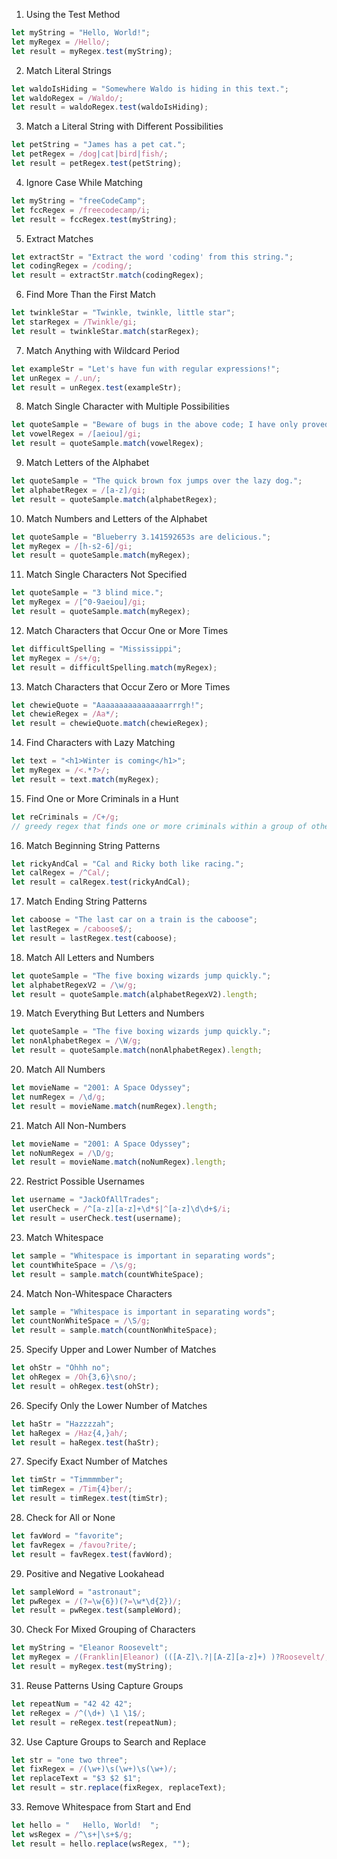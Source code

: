 1. Using the Test Method
```js
let myString = "Hello, World!";
let myRegex = /Hello/;
let result = myRegex.test(myString);
```

2. Match Literal Strings
```js
let waldoIsHiding = "Somewhere Waldo is hiding in this text.";
let waldoRegex = /Waldo/; 
let result = waldoRegex.test(waldoIsHiding);
```

3. Match a Literal String with Different Possibilities
```js
let petString = "James has a pet cat.";
let petRegex = /dog|cat|bird|fish/;
let result = petRegex.test(petString);
```

4. Ignore Case While Matching
```js
let myString = "freeCodeCamp";
let fccRegex = /freecodecamp/i;
let result = fccRegex.test(myString);
```

5. Extract Matches
```js
let extractStr = "Extract the word 'coding' from this string.";
let codingRegex = /coding/;
let result = extractStr.match(codingRegex);
```

6. Find More Than the First Match
```js
let twinkleStar = "Twinkle, twinkle, little star";
let starRegex = /Twinkle/gi;
let result = twinkleStar.match(starRegex); 
```

7. Match Anything with Wildcard Period
```js
let exampleStr = "Let's have fun with regular expressions!";
let unRegex = /.un/;
let result = unRegex.test(exampleStr);
```

8. Match Single Character with Multiple Possibilities
```js
let quoteSample = "Beware of bugs in the above code; I have only proved it correct, not tried it.";
let vowelRegex = /[aeiou]/gi;
let result = quoteSample.match(vowelRegex); 
```

9. Match Letters of the Alphabet
```js
let quoteSample = "The quick brown fox jumps over the lazy dog.";
let alphabetRegex = /[a-z]/gi;
let result = quoteSample.match(alphabetRegex);
```

10. Match Numbers and Letters of the Alphabet
```js
let quoteSample = "Blueberry 3.141592653s are delicious.";
let myRegex = /[h-s2-6]/gi;
let result = quoteSample.match(myRegex); 
```

11. Match Single Characters Not Specified
```js
let quoteSample = "3 blind mice.";
let myRegex = /[^0-9aeiou]/gi; 
let result = quoteSample.match(myRegex); 
```

12. Match Characters that Occur One or More Times
```js
let difficultSpelling = "Mississippi";
let myRegex = /s+/g;
let result = difficultSpelling.match(myRegex);
```

13. Match Characters that Occur Zero or More Times
```js
let chewieQuote = "Aaaaaaaaaaaaaaaarrrgh!";
let chewieRegex = /Aa*/;
let result = chewieQuote.match(chewieRegex);
```

14. Find Characters with Lazy Matching
```js
let text = "<h1>Winter is coming</h1>";
let myRegex = /<.*?>/;
let result = text.match(myRegex);
```

15. Find One or More Criminals in a Hunt
```js
let reCriminals = /C+/g; 
// greedy regex that finds one or more criminals within a group of other people. A criminal is represented by the capital letter C.
```

16. Match Beginning String Patterns
```js
let rickyAndCal = "Cal and Ricky both like racing.";
let calRegex = /^Cal/;
let result = calRegex.test(rickyAndCal);
```

17. Match Ending String Patterns
```js
let caboose = "The last car on a train is the caboose";
let lastRegex = /caboose$/;
let result = lastRegex.test(caboose);
```

18. Match All Letters and Numbers
```js
let quoteSample = "The five boxing wizards jump quickly.";
let alphabetRegexV2 = /\w/g; 
let result = quoteSample.match(alphabetRegexV2).length;
```

19. Match Everything But Letters and Numbers
```js
let quoteSample = "The five boxing wizards jump quickly.";
let nonAlphabetRegex = /\W/g;
let result = quoteSample.match(nonAlphabetRegex).length;
```

20. Match All Numbers
```js
let movieName = "2001: A Space Odyssey";
let numRegex = /\d/g;
let result = movieName.match(numRegex).length;
```

21. Match All Non-Numbers
```js
let movieName = "2001: A Space Odyssey";
let noNumRegex = /\D/g;
let result = movieName.match(noNumRegex).length;
```

22. Restrict Possible Usernames
```js
let username = "JackOfAllTrades";
let userCheck = /^[a-z][a-z]+\d*$|^[a-z]\d\d+$/i;
let result = userCheck.test(username);
```

23. Match Whitespace
```js
let sample = "Whitespace is important in separating words";
let countWhiteSpace = /\s/g;
let result = sample.match(countWhiteSpace);
```

24. Match Non-Whitespace Characters
```js
let sample = "Whitespace is important in separating words";
let countNonWhiteSpace = /\S/g;
let result = sample.match(countNonWhiteSpace);
```

25. Specify Upper and Lower Number of Matches
```js
let ohStr = "Ohhh no";
let ohRegex = /Oh{3,6}\sno/;
let result = ohRegex.test(ohStr);
```

26. Specify Only the Lower Number of Matches
```js
let haStr = "Hazzzzah";
let haRegex = /Haz{4,}ah/;
let result = haRegex.test(haStr);
```

27. Specify Exact Number of Matches
```js
let timStr = "Timmmmber";
let timRegex = /Tim{4}ber/;
let result = timRegex.test(timStr);
```

28. Check for All or None
```js
let favWord = "favorite";
let favRegex = /favou?rite/;
let result = favRegex.test(favWord);
```

29. Positive and Negative Lookahead
```js
let sampleWord = "astronaut";
let pwRegex = /(?=\w{6})(?=\w*\d{2})/;
let result = pwRegex.test(sampleWord);
```

30. Check For Mixed Grouping of Characters
```js
let myString = "Eleanor Roosevelt";
let myRegex = /(Franklin|Eleanor) (([A-Z]\.?|[A-Z][a-z]+) )?Roosevelt/; 
let result = myRegex.test(myString);
```

31. Reuse Patterns Using Capture Groups
```js
let repeatNum = "42 42 42";
let reRegex = /^(\d+) \1 \1$/;
let result = reRegex.test(repeatNum);
```

32. Use Capture Groups to Search and Replace
```js
let str = "one two three";
let fixRegex = /(\w+)\s(\w+)\s(\w+)/;
let replaceText = "$3 $2 $1";
let result = str.replace(fixRegex, replaceText);
```

33. Remove Whitespace from Start and End
```js
let hello = "   Hello, World!  ";
let wsRegex = /^\s+|\s+$/g;
let result = hello.replace(wsRegex, "");
```